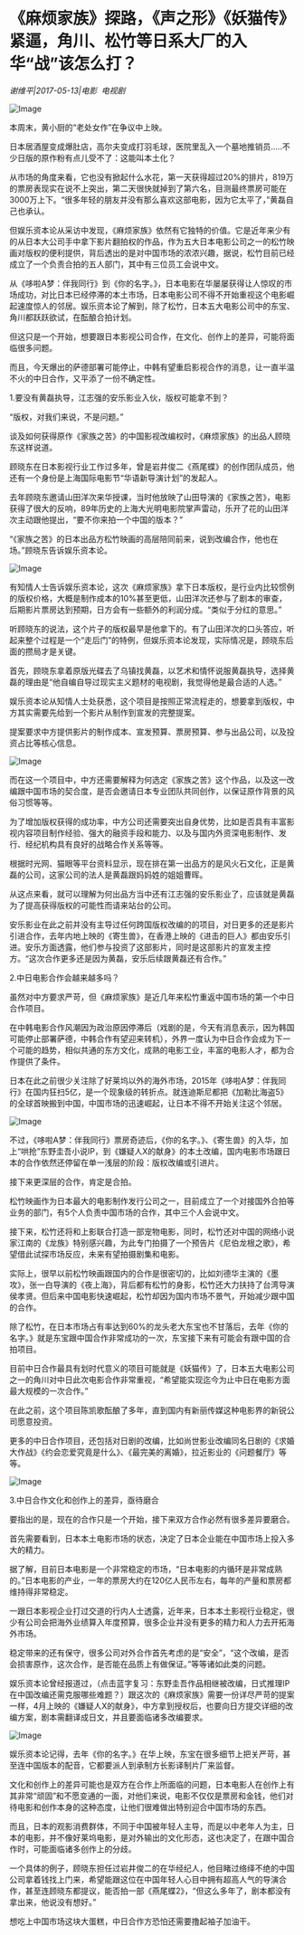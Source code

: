 # 《麻烦家族》探路，《声之形》《妖猫传》紧逼，角川、松竹等日系大厂的入华“战”该怎么打？

*谢维平|2017-05-13|电影 
                                                电视剧*

![Image](http://p3.pstatp.com/large/213100009d3bbdde32cd)

本周末，黄小厨的“老处女作”在争议中上映。

日本居酒屋变成爆肚店，高尔夫变成打羽毛球，医院里乱入一个墓地推销员.....不少日版的原作粉有点儿受不了：这能叫本土化？

从市场的角度来看，它也没有掀起什么水花，第一天获得超过20%的排片，819万的票房表现实在说不上突出，第二天很快就掉到了第六名，目测最终票房可能在3000万上下。“很多年轻的朋友并没有那么喜欢这部电影，因为它太平了，”黄磊自己也承认。

但娱乐资本论从采访中发现，《麻烦家族》依然有它独特的价值。它是近年来少有的从日本大公司手中拿下影片翻拍权的作品，作为五大日本电影公司之一的松竹映画对版权的便利提供，背后透出的是对中国市场的浓浓兴趣，据说，松竹目前已经成立了一个负责合拍的五人部门，其中有三位员工会说中文。

从《哆啦A梦：伴我同行》到《你的名字。》，日本电影在华屡屡获得让人惊叹的市场成功，对比日本已经停滞的本土市场，日本电影公司不得不开始重视这个电影崛起速度惊人的邻居。娱乐资本论了解到，除了松竹，日本五大电影公司中的东宝、角川都跃跃欲试，在酝酿合拍计划。

但这只是一个开始，想要跟日本影视公司合作，在文化、创作上的差异，可能将面临很多问题。

而且，今天爆出的萨德部署可能停止，中韩有望重启影视合作的消息，让一直半温不火的中日合作，又平添了一份不确定性。

1.要没有黄磊执导，江志强的安乐影业入伙，版权可能拿不到？

“版权，对我们来说，不是问题。”

谈及如何获得原作《家族之苦》的中国影视改编权时，《麻烦家族》的出品人顾晓东这样说道。

顾晓东在日本影视行业工作过多年，曾是岩井俊二《燕尾蝶》的创作团队成员，他还有一个身份是上海国际电影节“华语新导演计划”的发起人。

去年顾晓东邀请山田洋次来华授课，当时他放映了山田导演的《家族之苦》，电影获得了很大的反响，89年历史的上海大光明电影院掌声雷动，乐开了花的山田洋次主动跟他提出，“要不你来拍一个中国的版本？”

“《家族之苦》的日本出品方松竹映画的高层陪同前来，说到改编合作，他也在场。”顾晓东告诉娱乐资本论。

![Image](http://static.ylzbl.com/uploads/ueditor/php/upload/image/20170717/1500279664346377.jpeg)

有知情人士告诉娱乐资本论，这次《麻烦家族》拿下日本版权，是行业内比较惯例的版权价格，大概是制作成本的10%甚至更低，山田洋次还参与了剧本的审查，后期影片票房达到预期，日方会有一些额外的利润分成。“类似于分红的意思。”

听顾晓东的说法，这个片子的版权最早是他拿下的。有了山田洋次的口头答应，听起来整个过程是一个“走后门”的特例，但娱乐资本论发现，实际情况是，顾晓东后面的攒局才是关键。

首先，顾晓东拿着原版光碟去了乌镇找黄磊，以艺术和情怀说服黄磊执导，选择黄磊的理由是“他自编自导过现实主义题材的电视剧，我觉得他是最合适的人选。”

娱乐资本论从知情人士处获悉，这个项目是按照正常流程走的，想要拿到版权，中方其实需要先给到一个影片从制作到宣发的完整提案。

提案要求中方提供影片的制作成本、宣发预算、票房预算、参与出品公司，以及投资占比等核心信息。

![Image](http://p1.pstatp.com/large/21300000b55a22149369)

而在这一个项目中，中方还需要解释为何选定《家族之苦》这个作品，以及这一改编跟中国市场的契合度，是否会邀请日本专业团队共同创作，以保证原作背景的风俗习惯等等。

为了增加版权获得的成功率，中方公司还需要突出自身优势，比如是否具有丰富影视内容项目制作经验、强大的融资手段和能力、以及与国内外资深电影制作、发行、经纪机构具有良好的战略合作关系等等。

根据时光网、猫眼等平台资料显示，现在排在第一出品方的是风火石文化，正是黄磊的公司，这家公司的法人是黄磊跟妈妈姓的姐姐曹晖。

从这点来看，就可以理解为何出品方当中还有江志强的安乐影业了，应该就是黄磊为了提高获得版权的可能性而请来站台的公司。

安乐影业在此之前并没有主导过任何跨国版权改编的的项目，对日更多的还是影片引进合作，去年内地上映的《寄生兽》，在香港上映的《进击的巨人》都由安乐引进。安乐方面透露，他们参与投资了这部影片，同时是这部影片的宣发主控方。“这次合作更多还是因为黄磊，安乐后续跟黄磊还有合作。”

2.中日电影合作会越来越多吗？

虽然对中方要求严苛，但《麻烦家族》是近几年来松竹重返中国市场的第一个中日合作项目。

在中韩电影合作风潮因为政治原因停滞后（戏剧的是，今天有消息表示，因为韩国可能停止部署萨德，中韩合作有望迎来转机），外界一度认为中日合作会成为下一个可能的趋势，相似共通的东方文化，成熟的电影工业，丰富的电影人才，都为合作提供了条件。

日本在此之前很少关注除了好莱坞以外的海外市场，2015年《哆啦A梦：伴我同行》在国内狂扫5亿，是一个现象级的转折点。就连迪斯尼都把《加勒比海盗5》的全球首映搬到中国，中国市场的迅速崛起，让日本不得不开始关注这个邻居。

![Image](http://p1.pstatp.com/large/21300000b591d88f02bc)

不过，《哆啦A梦：伴我同行》票房奇迹后，《你的名字。》、《寄生兽》的入华，加上“哄抢”东野圭吾小说IP，到《嫌疑人X的献身》的本土改编，国内电影市场跟日本的合作依然还停留在单一浅层的阶段：版权改编或引进片。

接下来更深层的合作，肯定是合拍。

松竹映画作为日本最大的电影制作发行公司之一，目前成立了一个对接国外合拍等业务的部门，有5个人负责中国市场的合作，其中三个人会说中文。

接下来，松竹还将和上影联合打造一部宠物电影，同时，松竹还对中国的网络小说家江南的《龙族》特别感兴趣，为此专门拍摄了一个预告片《尼伯龙根之歌》，希望借此试探市场反应，未来有望拍摄剧集和电影。

实际上，很早以前松竹映画跟国内的合作是很密切的，比如刘德华主演的《墨攻》，张一白导演的《夜上海》，背后都有松竹的身影，松竹还大力扶持了台湾导演侯孝贤。但后来中国电影快速崛起，松竹却因为国内市场不景气，开始减少跟中国的合作。

除了松竹，在日本市场占有率达到60%的龙头老大东宝也不甘落后，去年《你的名字。》就是东宝跟中国合作非常成功的一次，东宝接下来有可能会有跟中国的合拍项目。

目前中日合作最具有划时代意义的项目可能就是《妖猫传》了，日本五大电影公司之一的角川对中日此次电影合作非常重视，“希望能实现迄今为止中日在电影方面最大规模的一次合作。”

在此之前，这个项目陈凯歌酝酿了多年，直到国内有新丽传媒这种电影界的新锐公司愿意投资。

更多的中日合作项目，还包括对日剧的改编，比如尚世影业改编同名日剧的《求婚大作战》《约会恋爱究竟是什么》、《最完美的离婚》，拉近影业的《问题餐厅》等等。

![Image](http://p3.pstatp.com/large/1f8c00045cb79b5f16e0)

3.中日合作文化和创作上的差异，亟待磨合

要指出的是，现在的合作只是一个开始，接下来双方合作必然有很多差异要磨合。

首先需要看到，日本本土电影市场的状态，决定了日本企业能在中国市场上投入多大的精力。

据了解，目前日本电影是一个非常稳定的市场，“日本电影的内循环是非常成熟的。”日本电影的产业，一年的票房大约在120亿人民币左右，每年的产量和票房都维持得非常稳定。

一跟日本影视企业打过交道的行内人士透露，近年来，日本本土影视行业稳定，很少有公司会把海外业绩算入年度预算，很多企业并没有更多的精力和人力去开拓海外市场。

稳定带来的还有保守，很多公司对外合作首先考虑的是“安全”，“这个改编，是否会损害原作，这次合作，是否能在品质上有做保证。”等等诸如此类的问题。

娱乐资本论曾经报道过，（点击蓝字复习：东野圭吾作品相继被改编，日式推理IP在中国改编还需克服哪些难题？）跟这次的《麻烦家族》需要一份详尽严苛的提案一样，4月上映的《嫌疑人X的献身》，中方拿到授权后，也要向日方提交详细的改编方案，剧本需翻译成日文，并且要面临诸多改编要求。

![Image](http://p3.pstatp.com/large/1f8e00045d1a918a9fdd)

娱乐资本论记得，去年《你的名字。》在华上映，东宝在很多细节上把关严苛，甚至连中国版本的配音，它都要派人到承制方长影译制片厂来监督。

文化和创作上的差异可能也是双方在合作上所面临的问题，日本电影人在创作上有其非常“顽固”和不愿变通的一面，对他们来说，电影不仅仅是票房和金钱，他们对待电影和创作本身的这种态度，让他们很难做出特别迎合中国市场的东西。

而且，日本的观影消费群体，不同于中国被年轻人主导，而是以中老年人为主，日本的电影，并不像好莱坞电影，是对外输出的文化形态，这也决定了，在跟中国合作时，可能面临诸多创作上的分歧。

一个具体的例子，顾晓东担任过岩井俊二的在华经纪人，他目睹过络绎不绝的中国公司拿着钱找上门来，希望能跟这位在中国年轻人心目中拥有超高人气的导演合作，甚至连顾晓东都提议，能否拍一部《燕尾蝶2》，“但这么多年了，剧本都没有拿出来，他说没有想好。”

想吃上中国市场这块大蛋糕，中日合作方恐怕还需要撸起袖子加油干。

